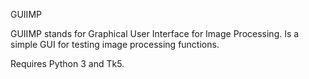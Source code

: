 
GUIIMP

GUIIMP stands for Graphical User Interface for Image Processing. Is a simple GUI for testing image processing functions.

Requires Python 3 and Tk5.

